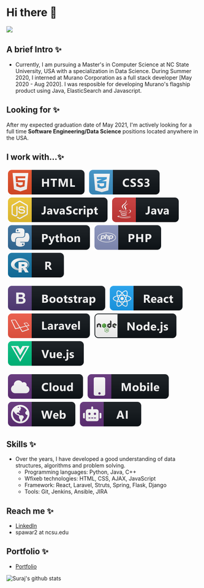 # Hi there 👋

![](https://komarev.com/ghpvc/?username=ssp4all&color=orange)

## A brief Intro ✨
- Currently, I am pursuing a Master's in Computer Science at NC State University, USA with a specialization in Data Science. During Summer 2020, I interned at Murano Corporation as a full stack developer [May 2020 - Aug 2020]. I was resposible for developing Murano's flagship product using Java, ElasticSearch and Javascript.

## Looking for ✨
After my expected graduation date of May 2021, I'm actively looking for a full time <b>Software Engineering/Data Science</b> positions located anywhere in the USA.

<p align="left">
  
## I work with...✨
<img src="https://raw.githubusercontent.com/ssp4all/ssp4all/master/svg/languages/html.svg" alt="html" style="vertical-align:top; margin:4px">    <img src="https://raw.githubusercontent.com/ssp4all/ssp4all/master/svg/languages/css3.svg" alt="css3" style="vertical-align:top; margin:4px">    <img src="https://raw.githubusercontent.com/ssp4all/ssp4all/master/svg/languages/js.svg" alt="js" style="vertical-align:top; margin:4px">   <img src="https://raw.githubusercontent.com/ssp4all/ssp4all/master/svg/languages/java.svg" alt="java" style="vertical-align:top; margin:4px">     <img src="https://raw.githubusercontent.com/ssp4all/ssp4all/master/svg/languages/python.svg" alt="python" style="vertical-align:top; margin:4px"> 		   	<img src="https://raw.githubusercontent.com/ssp4all/ssp4all/master/svg/languages/php.svg" alt="php" style="vertical-align:top; margin:4px">   <img src="https://raw.githubusercontent.com/ssp4all/ssp4all/master/svg/languages/r.svg" alt="R" style="vertical-align:top; margin:4px">   

<img src="https://raw.githubusercontent.com/ssp4all/ssp4all/master/svg/frameworks/bootstrap.svg" alt="bootstrap" style="vertical-align:top; margin:4px"> <img src="https://raw.githubusercontent.com/ssp4all/ssp4all/master/svg/frameworks/react.svg" alt="react" style="vertical-align:top; margin:4px"> <img src="https://raw.githubusercontent.com/ssp4all/ssp4all/master/svg/frameworks/laravel.svg" alt="laravel" style="vertical-align:top; margin:4px"> <img src="https://raw.githubusercontent.com/ssp4all/ssp4all/master/svg/frameworks/nodejs.svg" alt="nodejs" style="vertical-align:top; margin:4px"> <img src="https://raw.githubusercontent.com/ssp4all/ssp4all/master/svg/frameworks/vue.svg" alt="vue" style="vertical-align:top; margin:4px">

<img src="https://raw.githubusercontent.com/ssp4all/ssp4all/master/svg/misc/cloud.svg" alt="cloud" style="vertical-align:top; margin:4px"> <img src="https://raw.githubusercontent.com/ssp4all/ssp4all/master/svg/misc/mobile.svg" alt="mobile" style="vertical-align:top; margin:4px"> <img src="https://raw.githubusercontent.com/ssp4all/ssp4all/master/svg/misc/web.svg" alt="web" style="vertical-align:top; margin:4px"> <img src="https://raw.githubusercontent.com/ssp4all/ssp4all/master/svg/misc/ai.svg" alt="AI" style="vertical-align:top; margin:4px">
</p>

## Skills ✨
- Over the years, I have developed a good understanding of data structures, algorithms and problem solving.
    + Programming languages: Python, Java, C++
    + Wfixeb technologies: HTML, CSS, AJAX, JavaScript
    + Framework: React, Laravel, Struts, Spring, Flask, Django
    + Tools: Git, Jenkins, Ansible, JIRA

## Reach me ✨
- [LinkedIn](https://www.linkedin.com/in/ssp4all)
- spawar2 at ncsu.edu

## Portfolio ✨
- [Portfolio](ssp4all.github.io)

![Suraj's github stats](https://github-readme-stats.vercel.app/api?username=ssp4all&show_icons=true&theme=tokyonight)
